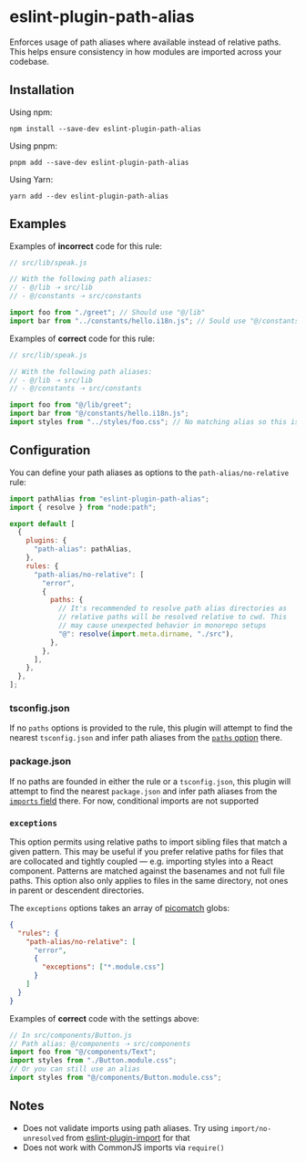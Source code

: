 # eslint-plugin-path-alias

Enforces usage of path aliases where available instead of relative paths. This helps ensure consistency in how modules are imported across your codebase.

## Installation

Using npm:

```
npm install --save-dev eslint-plugin-path-alias
```

Using pnpm:

```
pnpm add --save-dev eslint-plugin-path-alias
```

Using Yarn:

```
yarn add --dev eslint-plugin-path-alias
```

## Examples

Examples of **incorrect** code for this rule:

```js
// src/lib/speak.js

// With the following path aliases:
// - @/lib ➝ src/lib
// - @/constants ➝ src/constants

import foo from "./greet"; // Should use "@/lib"
import bar from "../constants/hello.i18n.js"; // Sould use "@/constants"
```

Examples of **correct** code for this rule:

```js
// src/lib/speak.js

// With the following path aliases:
// - @/lib ➝ src/lib
// - @/constants ➝ src/constants

import foo from "@/lib/greet";
import bar from "@/constants/hello.i18n.js";
import styles from "../styles/foo.css"; // No matching alias so this is okay
```

## Configuration

You can define your path aliases as options to the `path-alias/no-relative` rule:

```js
import pathAlias from "eslint-plugin-path-alias";
import { resolve } from "node:path";

export default [
  {
    plugins: {
      "path-alias": pathAlias,
    },
    rules: {
      "path-alias/no-relative": [
        "error",
        {
          paths: {
            // It's recommended to resolve path alias directories as
            // relative paths will be resolved relative to cwd. This
            // may cause unexpected behavior in monorepo setups
            "@": resolve(import.meta.dirname, "./src"),
          },
        },
      ],
    },
  },
];
```

### tsconfig.json

If no `paths` options is provided to the rule, this plugin will attempt to find the nearest `tsconfig.json` and infer path aliases from the [`paths` option](https://www.typescriptlang.org/tsconfig/#paths) there.

### package.json

If no paths are founded in either the rule or a `tsconfig.json`, this plugin will attempt to find the nearest `package.json` and infer path aliases from the [`imports` field](https://nodejs.org/api/packages.html#imports) there. For now, conditional imports are not supported

### `exceptions`

This option permits using relative paths to import sibling files that match a given pattern. This may be useful if you prefer relative paths for files that are collocated and tightly coupled — e.g. importing styles into a React component. Patterns are matched against the basenames and not full file paths. This option also only applies to files in the same directory, not ones in parent or descendent directories.

The `exceptions` options takes an array of [picomatch](https://github.com/micromatch/picomatch) globs:

```json
{
  "rules": {
    "path-alias/no-relative": [
      "error",
      {
        "exceptions": ["*.module.css"]
      }
    ]
  }
}
```

Examples of **correct** code with the settings above:

```js
// In src/components/Button.js
// Path alias: @/components ➝ src/components
import foo from "@/components/Text";
import styles from "./Button.module.css";
// Or you can still use an alias
import styles from "@/components/Button.module.css";
```

## Notes

- Does not validate imports using path aliases. Try using `import/no-unresolved` from [eslint-plugin-import](https://github.com/import-js/eslint-plugin-import) for that
- Does not work with CommonJS imports via `require()`

